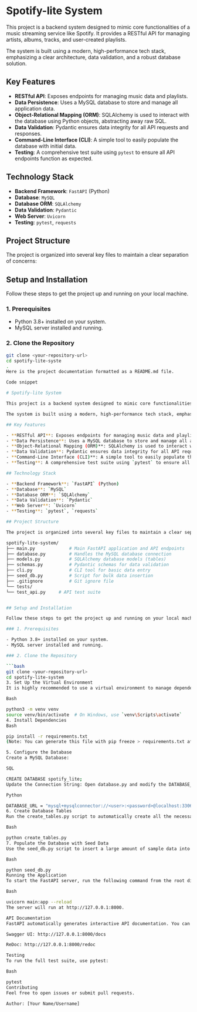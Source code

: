 # Spotify-lite System

This project is a backend system designed to mimic core functionalities of a music streaming service like Spotify. It provides a RESTful API for managing artists, albums, tracks, and user-created playlists.

The system is built using a modern, high-performance tech stack, emphasizing a clear architecture, data validation, and a robust database solution.

## Key Features

- **RESTful API**: Exposes endpoints for managing music data and playlists.
- **Data Persistence**: Uses a MySQL database to store and manage all application data.
- **Object-Relational Mapping (ORM)**: SQLAlchemy is used to interact with the database using Python objects, abstracting away raw SQL.
- **Data Validation**: Pydantic ensures data integrity for all API requests and responses.
- **Command-Line Interface (CLI)**: A simple tool to easily populate the database with initial data.
- **Testing**: A comprehensive test suite using `pytest` to ensure all API endpoints function as expected.

## Technology Stack

- **Backend Framework**: `FastAPI` (Python)
- **Database**: `MySQL`
- **Database ORM**: `SQLAlchemy`
- **Data Validation**: `Pydantic`
- **Web Server**: `Uvicorn`
- **Testing**: `pytest`, `requests`

## Project Structure

The project is organized into several key files to maintain a clear separation of concerns:

## Setup and Installation

Follow these steps to get the project up and running on your local machine.

### 1. Prerequisites

- Python 3.8+ installed on your system.
- MySQL server installed and running.

### 2. Clone the Repository

```bash
git clone <your-repository-url>
cd spotify-lite-syste
.
Here is the project documentation formatted as a README.md file.

Code snippet

# Spotify-lite System

This project is a backend system designed to mimic core functionalities of a music streaming service like Spotify. It provides a RESTful API for managing artists, albums, tracks, and user-created playlists.

The system is built using a modern, high-performance tech stack, emphasizing a clear architecture, data validation, and a robust database solution.

## Key Features

- **RESTful API**: Exposes endpoints for managing music data and playlists.
- **Data Persistence**: Uses a MySQL database to store and manage all application data.
- **Object-Relational Mapping (ORM)**: SQLAlchemy is used to interact with the database using Python objects, abstracting away raw SQL.
- **Data Validation**: Pydantic ensures data integrity for all API requests and responses.
- **Command-Line Interface (CLI)**: A simple tool to easily populate the database with initial data.
- **Testing**: A comprehensive test suite using `pytest` to ensure all API endpoints function as expected.

## Technology Stack

- **Backend Framework**: `FastAPI` (Python)
- **Database**: `MySQL`
- **Database ORM**: `SQLAlchemy`
- **Data Validation**: `Pydantic`
- **Web Server**: `Uvicorn`
- **Testing**: `pytest`, `requests`

## Project Structure

The project is organized into several key files to maintain a clear separation of concerns:

spotify-lite-system/
├── main.py             # Main FastAPI application and API endpoints
├── database.py         # Handles the MySQL database connection
├── models.py           # SQLAlchemy database models (tables)
├── schemas.py          # Pydantic schemas for data validation
├── cli.py              # CLI tool for basic data entry
├── seed_db.py          # Script for bulk data insertion
├── .gitignore          # Git ignore file
└── tests/
└── test_api.py     # API test suite


## Setup and Installation

Follow these steps to get the project up and running on your local machine.

### 1. Prerequisites

- Python 3.8+ installed on your system.
- MySQL server installed and running.

### 2. Clone the Repository

```bash
git clone <your-repository-url>
cd spotify-lite-system
3. Set Up the Virtual Environment
It is highly recommended to use a virtual environment to manage dependencies.

Bash

python3 -m venv venv
source venv/bin/activate  # On Windows, use `venv\Scripts\activate`
4. Install Dependencies
Bash

pip install -r requirements.txt
(Note: You can generate this file with pip freeze > requirements.txt after installing all dependencies.)

5. Configure the Database
Create a MySQL Database:

SQL

CREATE DATABASE spotify_lite;
Update the Connection String: Open database.py and modify the DATABASE_URL with your MySQL credentials.

Python

DATABASE_URL = "mysql+mysqlconnector://<user>:<password>@localhost:3306/spotify_lite"
6. Create Database Tables
Run the create_tables.py script to automatically create all the necessary tables based on your SQLAlchemy models.

Bash

python create_tables.py
7. Populate the Database with Seed Data
Use the seed_db.py script to insert a large amount of sample data into the database.

Bash

python seed_db.py
Running the Application
To start the FastAPI server, run the following command from the root directory:

Bash

uvicorn main:app --reload
The server will run at http://127.0.0.1:8000.

API Documentation
FastAPI automatically generates interactive API documentation. You can access it at:

Swagger UI: http://127.0.0.1:8000/docs

ReDoc: http://127.0.0.1:8000/redoc

Testing
To run the full test suite, use pytest:

Bash

pytest
Contributing
Feel free to open issues or submit pull requests.

Author: [Your Name/Username]
